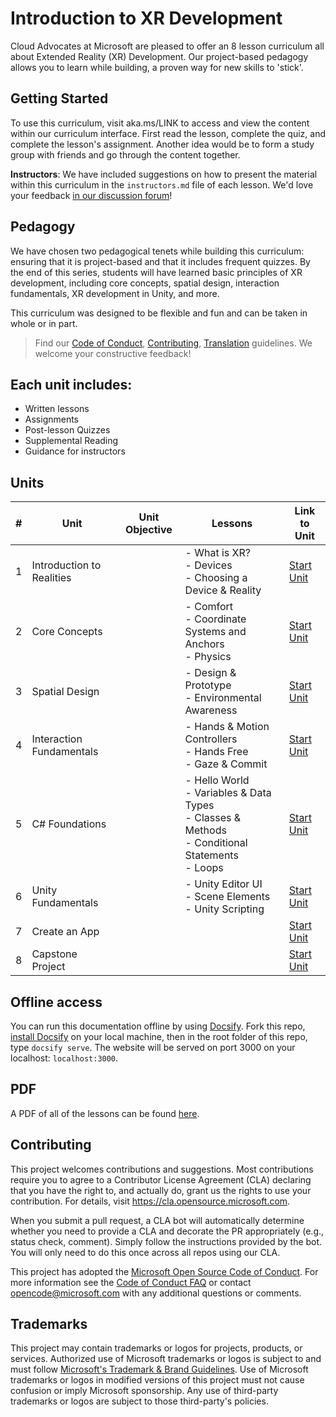 # Introduction to XR Development

Cloud Advocates at Microsoft are pleased to offer an 8 lesson curriculum all about Extended Reality (XR) Development. Our project-based pedagogy allows you to learn while building, a proven way for new skills to 'stick'.

## Getting Started

To use this curriculum, visit aka.ms/LINK to access and view the content within our curriculum interface. First read the lesson, complete the quiz, and complete the lesson's assignment. Another idea would be to form a study group with friends and go through the content together.

**Instructors**: We have included suggestions on how to present the material within this curriculum in the `instructors.md` file of each lesson.  We'd love your feedback [in our discussion forum](<LINK>)!

## Pedagogy

We have chosen two pedagogical tenets while building this curriculum: ensuring that it is project-based and that it includes frequent quizzes. By the end of this series, students will have learned basic principles of XR development, including core concepts, spatial design, interaction fundamentals, XR development in Unity, and more.

This curriculum was designed to be flexible and fun and can be taken in whole or in part.

> Find our [Code of Conduct](CODE_OF_CONDUCT.md), [Contributing](CONTRIBUTING.md),  [Translation](TRANSLATIONS.md) guidelines. We welcome your constructive feedback!

## Each unit includes:

- Written lessons
- Assignments
- Post-lesson Quizzes
- Supplemental Reading
- Guidance for instructors

## Units

|#  |Unit |Unit Objective|Lessons  |Link to Unit  |
|---------|---------|---------|---------|---------|
|1     |Introduction to Realities|| - What is XR? <br> - Devices <br> - Choosing a Device & Reality         |[Start Unit](LINK)|
|2     |Core Concepts||- Comfort <br> - Coordinate Systems and Anchors <br> - Physics|[Start Unit](LINK)         |
|3     |Spatial Design||- Design & Prototype <br> - Environmental Awareness      |[Start Unit](LINK)         |
|4     |Interaction Fundamentals||- Hands & Motion Controllers <br> - Hands Free <br> - Gaze & Commit         |[Start Unit](LINK)         |
|5     |C# Foundations ||- Hello World <br> - Variables & Data Types <br> - Classes & Methods <br> - Conditional Statements <br> - Loops        |[Start Unit](LINK)         |
|6     |Unity Fundamentals||- Unity Editor UI <br> - Scene Elements <br> - Unity Scripting         |[Start Unit](LINK)         |
|7     |Create an App||         |[Start Unit](LINK)         |
|8     |Capstone Project| |        |[Start Unit](LINK)         |


## Offline access

You can run this documentation offline by using [Docsify](https://docsify.js.org/#/). Fork this repo, [install Docsify](https://docsify.js.org/#/quickstart) on your local machine,  then in the root folder of this repo, type `docsify serve`. The website will be served on port 3000 on your localhost: `localhost:3000`.

## PDF

A PDF of all of the lessons can be found [here](<LINK>).

## Contributing

This project welcomes contributions and suggestions.  Most contributions require you to agree to a
Contributor License Agreement (CLA) declaring that you have the right to, and actually do, grant us
the rights to use your contribution. For details, visit https://cla.opensource.microsoft.com.

When you submit a pull request, a CLA bot will automatically determine whether you need to provide
a CLA and decorate the PR appropriately (e.g., status check, comment). Simply follow the instructions
provided by the bot. You will only need to do this once across all repos using our CLA.

This project has adopted the [Microsoft Open Source Code of Conduct](https://opensource.microsoft.com/codeofconduct/).
For more information see the [Code of Conduct FAQ](https://opensource.microsoft.com/codeofconduct/faq/) or
contact [opencode@microsoft.com](mailto:opencode@microsoft.com) with any additional questions or comments.

## Trademarks

This project may contain trademarks or logos for projects, products, or services. Authorized use of Microsoft 
trademarks or logos is subject to and must follow 
[Microsoft's Trademark & Brand Guidelines](https://www.microsoft.com/en-us/legal/intellectualproperty/trademarks/usage/general).
Use of Microsoft trademarks or logos in modified versions of this project must not cause confusion or imply Microsoft sponsorship.
Any use of third-party trademarks or logos are subject to those third-party's policies.
